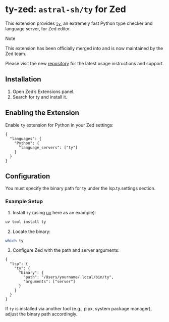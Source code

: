 # ty-zed: `astral-sh/ty` for Zed

This extension provides [`ty`](https://github.com/astral-sh/ty), an extremely fast Python type checker and language server, for Zed editor.


> [!note]
> This extension has been officially merged into and is now maintained by the Zed team.
> 
> Please visit the new [repository](https://github.com/zed-extensions/ty) for the latest usage instructions and support.

## Installation
1.	Open Zed’s Extensions panel.
2.	Search for ty and install it.


## Enabling the Extension

Enable `ty` extension for Python in your Zed settings:

```jsonc
{
  "languages": {
    "Python": {
      "language_servers": ["ty"]
    }
  }
}
```

## Configuration

You must specify the binary path for ty under the lsp.ty.settings section.

### Example Setup

1.	Install `ty` (using [uv](https://github.com/astral-sh/uv) here as an example):

```bash
uv tool install ty
```

2.	Locate the binary:
```bash
which ty
```

3.	Configure Zed with the path and server arguments:

```jsonc
{
  "lsp": {
    "ty": {
      "binary": {
        "path": "/Users/yourname/.local/bin/ty",
        "arguments": ["server"]
      }
    }
  }
}
```

If `ty` is installed via another tool (e.g., pipx, system package manager), adjust the binary path accordingly.

